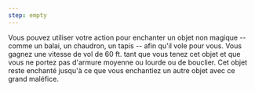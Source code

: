 ```yaml
---
step: empty
---
```

Vous pouvez utiliser votre action pour enchanter un objet non magique -- comme un balai, un chaudron, un tapis -- afin qu'il vole pour vous. Vous gagnez une vitesse de vol de 60 ft. tant que vous tenez cet objet et que vous ne portez pas d'armure moyenne ou lourde ou de bouclier. Cet objet reste enchanté jusqu'à ce que vous enchantiez un autre objet avec ce grand maléfice.
